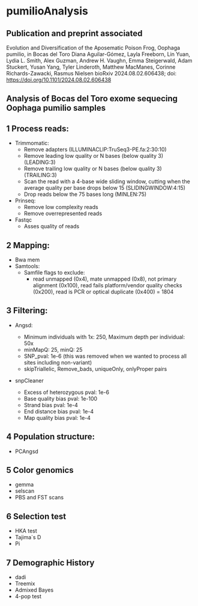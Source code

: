 # pumilioAnalysis
## Publication and preprint associated
Evolution and Diversification of the Aposematic Poison Frog, Oophaga pumilio, in Bocas del Toro
Diana Aguilar-Gómez, Layla Freeborn, Lin Yuan, Lydia L. Smith, Alex Guzman, Andrew H. Vaughn, Emma Steigerwald, Adam Stuckert, Yusan Yang, Tyler Linderoth, Matthew MacManes, Corinne Richards-Zawacki, Rasmus Nielsen
bioRxiv 2024.08.02.606438; doi: https://doi.org/10.1101/2024.08.02.606438

## Analysis of Bocas del Toro exome sequecing Oophaga pumilio samples

## 1 Process reads:

- Trimmomatic:
  - Remove adapters (ILLUMINACLIP:TruSeq3-PE.fa:2:30:10)
  - Remove leading low quality or N bases (below quality 3) (LEADING:3)
  - Remove trailing low quality or N bases (below quality 3) (TRAILING:3)
  - Scan the read with a 4-base wide sliding window, cutting when the average quality per base drops below 15 (SLIDINGWINDOW:4:15)
  - Drop reads below the 75 bases long (MINLEN:75)
- Prinseq:
  - Remove low complexity reads
  - Remove overrepresented reads
- Fastqc
  - Asses quality of reads

## 2 Mapping:

- Bwa mem
- Samtools:
  - Samfile flags to exclude:
    - read unmapped (0x4), mate unmapped (0x8), not primary alignment (0x100), read fails platform/vendor quality checks (0x200), read is PCR or optical duplicate (0x400) = 1804
    
 ## 3 Filtering:
- Angsd:
  - Minimum individuals with 1x: 250, Maximum depth per individual: 50x
  - minMapQ: 25, minQ: 25
  - SNP_pval: 1e-6 (this was removed when we wanted to process all sites including non-variant)
  - skipTriallelic, Remove_bads, uniqueOnly, onlyProper pairs

- snpCleaner
  - Excess of heterozygous pval: 1e-6
  - Base quality bias pval: 1e-100
  - Strand bias pval: 1e-4
  - End distance bias pval: 1e-4
  - Map quality bias pval: 1e-4

 ## 4 Population structure:
 - PCAngsd

## 5 Color genomics
- gemma
- selscan
- PBS and FST scans

## 6 Selection test
- HKA test
- Tajima`s D
- Pi

## 7 Demographic History
- dadi
- Treemix
- Admixed Bayes
- 4-pop test
